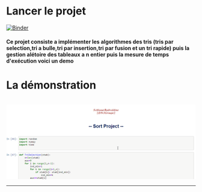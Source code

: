 # Lancer  le projet 
[![Binder](https://mybinder.org/badge_logo.svg)](https://mybinder.org/v2/gh/badreddine244/Sort-project/main)




<h4>Ce projet consiste a implémenter les algorithmes des tris (tris par selection,tri a bulle,tri par insertion,tri par fusion et un tri rapide)
puis la gestion alétoire des tableaux a n entier puis la mesure de temps d'exécution
voici un demo </br>
</h4>

# La démonstration  
<br>
<img src="sort project.gif" >
<hr>

<br>
